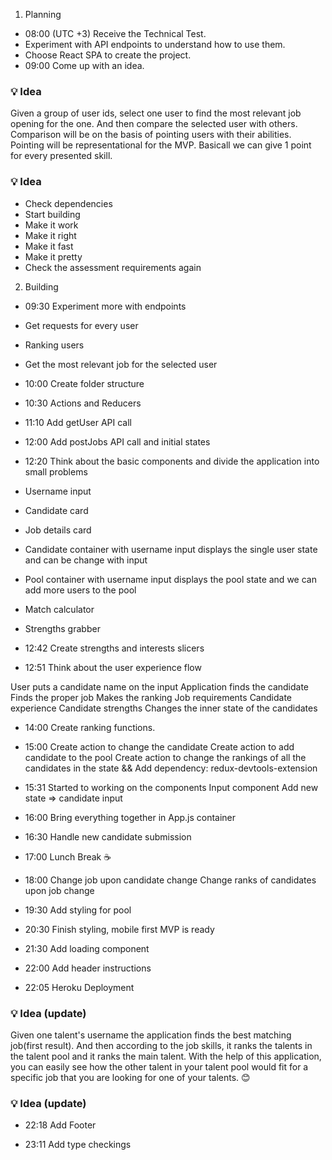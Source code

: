 
1. Planning
  - 08:00 (UTC +3) Receive the Technical Test.
  - Experiment with API endpoints to understand how to use them.
  - Choose React SPA to create the project.
  - 09:00 Come up with an idea.

### 💡 Idea
Given a group of user ids, select one user to find the most relevant job opening for the one.
And then compare the selected user with others.
Comparison will be on the basis of pointing users with their abilities.
Pointing will be representational for the MVP. Basicall we can give 1 point for every presented skill.
### 💡 Idea

  - Check dependencies
  - Start building
  - Make it work
  - Make it right
  - Make it fast
  - Make it pretty
  - Check the assessment requirements again

2. Building

  - 09:30 Experiment more with endpoints
  - Get requests for every user
  - Ranking users
  - Get the most relevant job for the selected user

  - 10:00 Create folder structure

  - 10:30 Actions and Reducers

  - 11:10 Add getUser API call

  - 12:00 Add postJobs API call and initial states

  - 12:20 Think about the basic components and divide the application into small problems
  - Username input
  - Candidate card
  - Job details card
  - Candidate container with username input
      displays the single user state and can be change with input
  - Pool container with username input
      displays the pool state and we can add more users to the pool
  - Match calculator
  - Strengths grabber

  - 12:42 Create strengths and interests slicers

  - 12:51 Think about the user experience flow

  User puts a candidate name on the input
    Application finds the candidate
    Finds the proper job
    Makes the ranking
      Job requirements
      Candidate experience
      Candidate strengths
    Changes the inner state of the candidates

  - 14:00 Create ranking functions.

  - 15:00
      Create action to change the candidate
      Create action to add candidate to the pool
      Create action to change the rankings of all the candidates in the state
      &&
      Add dependency: redux-devtools-extension

  - 15:31
      Started to working on the components
      Input component
      Add new state => candidate input

  - 16:00
      Bring everything together in App.js container

  - 16:30
      Handle new candidate submission

  - 17:00
      Lunch Break ☕

  - 18:00
      Change job upon candidate change
      Change ranks of candidates upon job change

  - 19:30
      Add styling for pool

  - 20:30
      Finish styling, mobile first MVP is ready

  - 21:30
      Add loading component

  - 22:00
      Add header instructions

  - 22:05
      Heroku Deployment

### 💡 Idea (update)
Given one talent's username the application finds the best matching job(first result).
And then according to the job skills, it ranks the talents in the talent pool and it ranks the main talent.
With the help of this application, you can easily see how the other talent in your talent pool would fit for a specific job that you are looking for one of your talents. 😊
### 💡 Idea (update)

  - 22:18
     Add Footer

  - 23:11
     Add type checkings